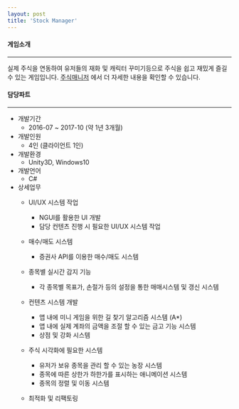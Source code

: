 ```yaml
---
layout: post
title: 'Stock Manager'
---
```


#### 게임소개

----------------------------

실제 주식을 연동하여 유저들의 재화 및 캐릭터 꾸미기등으로 주식을 쉽고 재밌게 즐길 수 있는 게임입니다.
<a href = "https://www.gachi.net/jManager/sm_sub.php?mm=sub_m" target="_black">주식매니저</a> 에서 더 자세한 내용을 확인할 수 있습니다.
#### 담당파트

----------------------------

* 개발기간
  * 2016-07 ~ 2017-10 (약 1년 3개월)
* 개발인원
  * 4인 (클라이언트 1인)
* 개발환경
  * Unity3D, Windows10
* 개발언어
  * C#
* 상세업무
	* UI/UX 시스템 작업 
		* NGUI를 활용한 UI 개발
		* 담당 컨텐츠 진행 시 필요한 UI/UX 시스템 작업

	* 매수/매도 시스템
		* 증권사 API를 이용한 매수/매도 시스템
	
	* 종목별 실시간 감지 기능
		* 각 종목별 목표가, 손절가 등의 설정을 통한 매매시스템 및 갱신 시스템
		
	* 컨텐츠 시스템 개발 
		* 앱 내에 미니 게임을 위한 길 찾기 알고리즘 시스템 (A*)
		* 앱 내에 실제 계좌의 금액을 조절 할 수 있는 금고 기능 시스템
		* 상점 및 강화 시스템

	* 주식 시각화에 필요한 시스템
		* 유저가 보유 종목을 관리 할 수 있는 농장 시스템
		* 종목에 따른 상한가 하한가를 표시하는 애니메이션 시스템
		* 종목의 정렬 및 이동 시스템 

	* 최적화 및 리팩토링
<!-- * 개발인원
  * 4인(클라이언트 1인)
* 버전관리
  * TortoisSVN  
* 주요시스템
  * Unity3D 
* 클라이언트
  * 모든 시스템 담당
    * UI 개발 ( NGUI ) 
    * 증권사 API를 통한 실제 매매 시스템 (매도,매수,손절가,목표가 등)
    * 2D Animation 연출 액션(Spine)
    * 주식 종목별 실시간 감지 기능을 통한 매매시스템 및 갱신 시스템 
    * 빌드 프로세스, 최적화 -->




